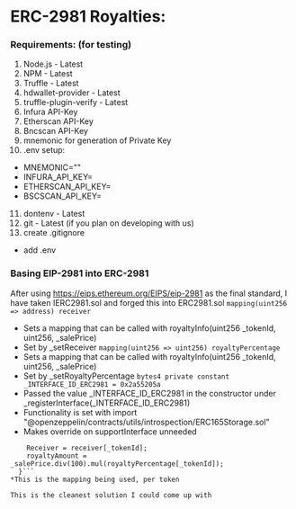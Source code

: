 # ERC-2981 Royalties:
### Requirements: (for testing)
1. Node.js - Latest 
2. NPM - Latest
3. Truffle - Latest
4. hdwallet-provider - Latest
5. truffle-plugin-verify - Latest
6. Infura API-Key
7. Etherscan API-Key
8. Bncscan API-Key
9. mnemonic for generation of Private Key
10. .env setup:
  * MNEMONIC=""
  * INFURA_API_KEY=
  * ETHERSCAN_API_KEY=
  * BSCSCAN_API_KEY=
11. dontenv - Latest
12. git - Latest (if you plan on developing with us)
13. create .gitignore
  * add .env

### Basing EIP-2981 into ERC-2981
After using https://eips.ethereum.org/EIPS/eip-2981 as the final standard, I have taken IERC2981.sol and forged this into ERC2981.sol
```mapping(uint256 => address) receiver```
* Sets a mapping that can be called with royaltyInfo(uint256 _tokenId, uint256, _salePrice)
* Set by _setReceiver
```mapping(uint256 => uint256) royaltyPercentage```
* Sets a mapping that can be called with royaltyInfo(uint256 _tokenId, uint256, _salePrice)
* Set by _setRoyaltyPercentage
```bytes4 private constant _INTERFACE_ID_ERC2981 = 0x2a55205a```
* Passed the value _INTERFACE_ID_ERC2981 in the constructor under _registerInterface(_INTERFACE_ID_ERC2981)
* Functionality is set with import "@openzeppelin/contracts/utils/introspection/ERC165Storage.sol"
* Makes override on supportInterface unneeded

```  function royaltyInfo(uint256 _tokenId, uint256 _salePrice) external view override(IERC2981) returns (address Receiver, uint256 royaltyAmount) {
    Receiver = receiver[_tokenId];
    royaltyAmount = _salePrice.div(100).mul(royaltyPercentage[_tokenId]);
  }```
*This is the mapping being used, per token

This is the cleanest solution I could come up with
